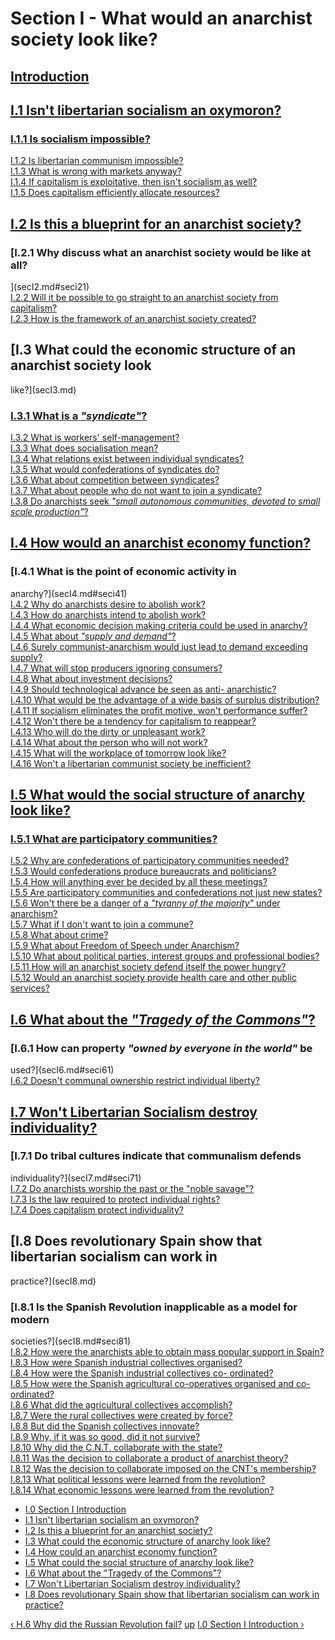# Section I - What would an anarchist society look like?

##

## [Introduction](secIint.md)

##

## [I.1 Isn't libertarian socialism an oxymoron?](secI1.md)

### [I.1.1 Is socialism impossible?](secI1.md#seci11)  
[I.1.2 Is libertarian communism impossible?](secI1.md#seci12)  
[I.1.3 What is wrong with markets anyway?](secI1.md#seci13)  
[I.1.4 If capitalism is exploitative, then isn't socialism as
well?](secI1.md#seci14)  
[I.1.5 Does capitalism efficiently allocate resources?](secI1.md#seci15)

## [I.2 Is this a blueprint for an anarchist society?](secI2.md)

### [I.2.1 Why discuss what an anarchist society would be like at all?
](secI2.md#seci21)  
[I.2.2 Will it be possible to go straight to an anarchist society from
capitalism?](secI2.md#seci22)  
[I.2.3 How is the framework of an anarchist society created?
](secI2.md#seci23)

## [I.3 What could the economic structure of an anarchist society look
like?](secI3.md)

### [I.3.1 What is a _"syndicate"_?](secI3.md#seci31)  
[I.3.2 What is workers' self-management?](secI3.md#seci32)  
[I.3.3 What does socialisation mean?](secI3.md#seci33)  
[I.3.4 What relations exist between individual syndicates?](secI3.md#seci34)  
[I.3.5 What would confederations of syndicates do?](secI3.md#seci35)  
[I.3.6 What about competition between syndicates? ](secI3.md#seci36)  
[I.3.7 What about people who do not want to join a
syndicate?](secI3.md#seci37)  
[I.3.8 Do anarchists seek _"small autonomous communities, devoted to small
scale production"_? ](secI3.md#seci38)

## [I.4 How would an anarchist economy function?](secI4.md)

### [I.4.1 What is the point of economic activity in
anarchy?](secI4.md#seci41)  
[I.4.2 Why do anarchists desire to abolish work?](secI4.md#seci42)  
[I.4.3 How do anarchists intend to abolish work?](secI4.md#seci43)  
[I.4.4 What economic decision making criteria could be used in
anarchy?](secI4.md#seci44)  
[I.4.5 What about _"supply and demand"_?](secI4.md#seci45)  
[I.4.6 Surely communist-anarchism would just lead to demand exceeding
supply?](secI4.md#seci46)  
[I.4.7 What will stop producers ignoring consumers?](secI4.md#seci47)  
[I.4.8 What about investment decisions?](secI4.md#seci48)  
[I.4.9 Should technological advance be seen as anti-
anarchistic?](secI4.md#seci49)  
[I.4.10 What would be the advantage of a wide basis of surplus
distribution?](secI4.md#seci410)  
[I.4.11 If socialism eliminates the profit motive, won't performance
suffer?](secI4.md#seci411)  
[I.4.12 Won't there be a tendency for capitalism to
reappear?](secI4.md#seci412)  
[I.4.13 Who will do the dirty or unpleasant work?](secI4.md#seci413)  
[I.4.14 What about the person who will not work?](secI4.md#seci414)  
[I.4.15 What will the workplace of tomorrow look like?](secI4.md#seci415)  
[I.4.16 Won't a libertarian communist society be
inefficient?](secI4.md#seci416)

## [I.5 What would the social structure of anarchy look like?](secI5.md)

### [I.5.1 What are participatory communities?](secI5.md#seci51)  
[I.5.2 Why are confederations of participatory communities
needed?](secI5.md#seci52)  
[I.5.3 Would confederations produce bureaucrats and
politicians?](secI5.md#seci53)  
[I.5.4 How will anything ever be decided by all these
meetings?](secI5.md#seci54)  
[I.5.5 Are participatory communities and confederations not just new
states?](secI5.md#seci55)  
[I.5.6 Won't there be a danger of a _"tyranny of the majority"_ under
anarchism?](secI5.md#seci56)  
[I.5.7 What if I don't want to join a commune?](secI5.md#seci57)  
[I.5.8 What about crime?](secI5.md#seci58)  
[I.5.9 What about Freedom of Speech under Anarchism?](secI5.md#seci59)  
[I.5.10 What about political parties, interest groups and professional
bodies?](secI5.md#seci510)  
[I.5.11 How will an anarchist society defend itself the power
hungry?](secI5.md#seci511)  
[I.5.12 Would an anarchist society provide health care and other public
services?](secI5.md#seci512)

## [I.6 What about the _"Tragedy of the Commons"_?](secI6.md)

### [I.6.1 How can property _"owned by everyone in the world"_ be
used?](secI6.md#seci61)  
[I.6.2 Doesn't communal ownership restrict individual liberty?
](secI6.md#seci62)

## [I.7 Won't Libertarian Socialism destroy individuality? ](secI7.md)

### [I.7.1 Do tribal cultures indicate that communalism defends
individuality?](secI7.md#seci71)  
[I.7.2 Do anarchists worship the past or the "noble
savage"?](secI7.md#seci72)  
[I.7.3 Is the law required to protect individual rights?](secI7.md#seci73)  
[I.7.4 Does capitalism protect individuality? ](secI7.md#seci74)

## [I.8 Does revolutionary Spain show that libertarian socialism can work in
practice?](secI8.md)

### [I.8.1 Is the Spanish Revolution inapplicable as a model for modern
societies?](secI8.md#seci81)  
[I.8.2 How were the anarchists able to obtain mass popular support in
Spain?](secI8.md#seci82)  
[I.8.3 How were Spanish industrial collectives organised?](secI8.md#seci83)  
[I.8.4 How were the Spanish industrial collectives co-
ordinated?](secI8.md#seci84)  
[I.8.5 How were the Spanish agricultural co-operatives organised and co-
ordinated?](secI8.md#seci85)  
[I.8.6 What did the agricultural collectives accomplish?](secI8.md#seci86)  
[I.8.7 Were the rural collectives were created by force?](secI8.md#seci87)  
[I.8.8 But did the Spanish collectives innovate?](secI8.md#seci88)  
[I.8.9 Why, if it was so good, did it not survive?](secI8.md#seci89)  
[I.8.10 Why did the C.N.T. collaborate with the state?](secI8.md#seci810)  
[I.8.11 Was the decision to collaborate a product of anarchist
theory?](secI8.md#seci811)  
[I.8.12 Was the decision to collaborate imposed on the CNT's
membership?](secI8.md#seci812)  
[I.8.13 What political lessons were learned from the
revolution?](secI8.md#seci813)  
[I.8.14 What economic lessons were learned from the
revolution?](secI8.md#seci814)

  * [I.0 Section I Introduction](secIint.md)
  * [I.1 Isn't libertarian socialism an oxymoron?](secI1.md)
  * [I.2 Is this a blueprint for an anarchist society?](secI2.md)
  * [I.3 What could the economic structure of anarchy look like?](secI3.md)
  * [I.4 How could an anarchist economy function?](secI4.md)
  * [I.5 What could the social structure of anarchy look like?](secI5.md)
  * [I.6 What about the "Tragedy of the Commons"?](secI6.md)
  * [I.7 Won't Libertarian Socialism destroy individuality?](secI7.md)
  * [I.8 Does revolutionary Spain show that libertarian socialism can work in practice?](secI8.md)

[‹ H.6 Why did the Russian Revolution fail?](secH6.md "Go to previous page")
[up](index.md "Go to parent page") [I.0 Section I Introduction
›](secIint.md "Go to next page")


